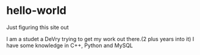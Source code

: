 # hello-world
Just figuring this site out

I am a studet a DeVry trying to get my work out there.(2 plus years into it)
I have some knowledge in C++, Python and MySQL 
